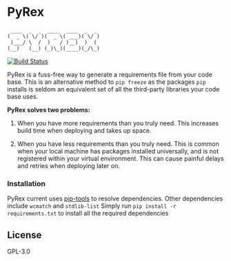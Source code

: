 # PyRex 

```
 ____  _  _  ____  ____  _  _ 
(  _ \( \/ )(  _ \( ___)( \/ )
 )___/ \  /  )   / )__)  )  ( 
(__)   (__) (_)\_)(____)(_/\_)
```

[![Build Status](https://travis-ci.org/joemccann/dillinger.svg?branch=master)](https://travis-ci.org/joemccann/dillinger)

PyRex is a fuss-free way to generate a requirements file from your code base. This is an alternative method to `pip freeze` as the packages `pip` installs is seldom an equivalent set of all the third-party libraries your code base uses. 

**PyRex solves two problems:**
1) When you have more requirements than you truly need. This increases build time when deploying and takes up space. 

2) When you have less requirements than you truly need. This is common when your local machine has packages installed universally, and is not registered within your virtual environment. This can cause painful delays and retries when deploying later on.  


### Installation
PyRex current uses [pip-tools](https://github.com/jazzband/pip-tools/tree/master/piptools) to resolve dependencies. 
Other dependencies include `wcmatch` and `stdlib-list` 
Simply run `pip install -r requirements.txt` to install all the required dependencies

License
----

GPL-3.0
